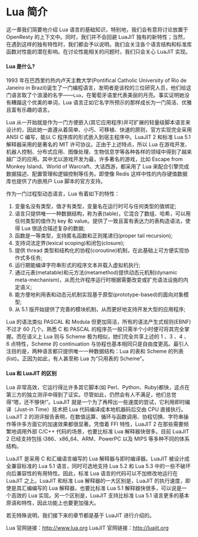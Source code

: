 # Lua 简介

这一章我们简要地介绍 Lua 语言的基础知识，特别地，我们会有意将讨论放置于 OpenResty 的上下文中。同时，我们并不会回避 LuaJIT 独有的新特性；当然，在遇到这样的独有特性时，我们都会予以说明。我们会关注各个语言结构和标准库函数对性能的潜在影响。在讨论性能相关的问题时，我们只会关心 LuaJIT 实现。

#### Lua 是什么?

1993 年在巴西里约热内卢天主教大学(Pontifical Catholic University of Rio de Janeiro in Brazil)诞生了一门编程语言，发明者是该校的三位研究人员，他们给这门语言取了个浪漫的名字——`Lua`，在葡萄牙语里代表美丽的月亮。事实证明她没有糟蹋这个优美的单词，Lua 语言正如它名字所预示的那样成长为一门简洁、优雅且富有乐趣的语言。

Lua 从一开始就是作为一门方便嵌入(其它应用程序)并可扩展的轻量级脚本语言来设计的，因此她一直遵从着简单、小巧、可移植、快速的原则，官方实现完全采用 ANSI C 编写，能以 C 程序库的形式嵌入到宿主程序中。LuaJIT 2 和标准 Lua 5.1 解释器采用的是著名的 MIT 许可协议。正由于上述特点，所以 Lua 在游戏开发、机器人控制、分布式应用、图像处理、生物信息学等各种各样的领域中得到了越来越广泛的应用。其中尤以游戏开发为最，许多著名的游戏，比如 Escape from Monkey Island、World of Warcraft、大话西游，都采用了 Lua 来配合引擎完成数据描述、配置管理和逻辑控制等任务。即使像 Redis 这样中性的内存键值数据库也提供了内嵌用户 Lua 脚本的官方支持。

作为一门过程型动态语言，Lua 有着如下的特性：

1. 变量名没有类型，值才有类型，变量名在运行时可与任何类型的值绑定;
2. 语言只提供唯一一种数据结构，称为表(table)，它混合了数组、哈希，可以用任何类型的值作为 key 和 value。提供了一致且富有表达力的表构造语法，使得 Lua 很适合描述复杂的数据;
3. 函数是一等类型，支持匿名函数和正则尾递归(proper tail recursion);
4. 支持词法定界(lexical scoping)和闭包(closure);
5. 提供 thread 类型和结构化的协程(coroutine)机制，在此基础上可方便实现协作式多任务;
6. 运行期能编译字符串形式的程序文本并载入虚拟机执行;
7. 通过元表(metatable)和元方法(metamethod)提供动态元机制(dynamic meta-mechanism)，从而允许程序运行时根据需要改变或扩充语法设施的内定语义;
8. 能方便地利用表和动态元机制实现基于原型(prototype-based)的面向对象模型;
9. 从 5.1 版开始提供了完善的模块机制，从而更好地支持开发大型的应用程序;

Lua 的语法类似 PASCAL 和 Modula 但更加简洁，所有的语法产生式规则(EBNF)不过才 60 几个。熟悉 C 和 PASCAL 的程序员一般只需半个小时便可将其完全掌握。而在语义上 Lua 则与 Scheme 极为相似，她们完全共享上述的 1 、3 、4 、6 点特性，Scheme 的 continuation 与协程也基本相同只是自由度更高。最引人注目的是，两种语言都只提供唯一一种数据结构：Lua 的表和 Scheme 的列表(list)。正因为如此，有人甚至称 Lua 为“只用表的 Scheme”。

#### Lua 和 LuaJIT 的区别

Lua 非常高效，它运行得比许多其它脚本(如 Perl、Python、Ruby)都快，这点在第三方的独立测评中得到了证实。尽管如此，仍然会有人不满足，他们总觉得“嗯，还不够快!”。LuaJIT 就是一个为了再榨出一些速度的尝试，它利用即时编译（Just-in Time）技术把 Lua 代码编译成本地机器码后交由 CPU 直接执行。LuaJIT 2 的测评报告表明，在数值运算、循环与函数调用、协程切换、字符串操作等许多方面它的加速效果都很显著。凭借着 FFI 特性，LuaJIT 2 在那些需要频繁地调用外部 C/C++ 代码的场景，也要比标准 Lua 解释器快很多。目前 LuaJIT 2 已经支持包括 i386、x86_64、ARM、PowerPC 以及 MIPS 等多种不同的体系结构。

LuaJIT 是采用 C 和汇编语言编写的 Lua 解释器与即时编译器。LuaJIT 被设计成全兼容标准的 Lua 5.1 语言，同时可选地支持 Lua 5.2 和 Lua 5.3 中的一些不破坏向后兼容性的有用特性。因此，标准 Lua 语言的代码可以不加修改地运行在 LuaJIT 之上。LuaJIT 和标准 Lua 解释器的一大区别是，LuaJIT 的执行速度，即使是其汇编编写的 Lua 解释器，也要比标准 Lua 5.1 解释器快很多，可以说是一个高效的 Lua 实现。另一个区别是，LuaJIT 支持比标准 Lua 5.1 语言更多的基本原语和特性，因此功能上也要更加强大。

若无特殊说明，我们接下来的章节都是基于 LuaJIT 进行介绍的。

Lua 官网链接：http://www.lua.org LuaJIT 官网链接：http://luajit.org
